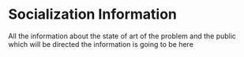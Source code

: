 # Socialization Information
All the information about the state of art of the problem and the public which will be directed the information is going to be here

